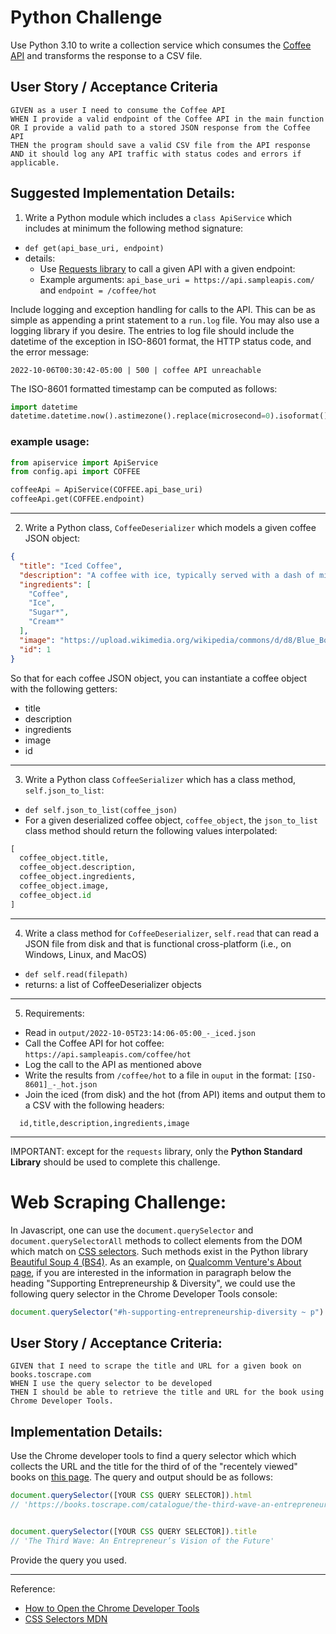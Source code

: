 # Python Challenge

Use Python 3.10 to write a collection service which consumes the [Coffee API](https://sampleapis.com/api-list/coffee)
and transforms the response to a CSV file.

## User Story / Acceptance Criteria

```
GIVEN as a user I need to consume the Coffee API
WHEN I provide a valid endpoint of the Coffee API in the main function
OR I provide a valid path to a stored JSON response from the Coffee API
THEN the program should save a valid CSV file from the API response
AND it should log any API traffic with status codes and errors if applicable.
```

## Suggested Implementation Details:
1. Write a Python module which includes a `class ApiService` which includes at minimum the following method signature:

- `def get(api_base_uri, endpoint)`
- details:
  - Use [Requests library](https://requests.readthedocs.io/en/latest/) to call a given API with a given endpoint:
  - Example arguments: `api_base_uri = https://api.sampleapis.com/` and `endpoint = /coffee/hot`

Include logging and exception handling for calls to the API.
This can be as simple as appending a print statement to a `run.log` file. You may also use a logging library if you desire.
The entries to log file should include the datetime of the exception in ISO-8601 format, the HTTP status code, and the error message:
```
2022-10-06T00:30:42-05:00 | 500 | coffee API unreachable
```

The ISO-8601 formatted timestamp can be computed as follows:
```python
import datetime
datetime.datetime.now().astimezone().replace(microsecond=0).isoformat()
```

### example usage:
```python
from apiservice import ApiService
from config.api import COFFEE

coffeeApi = ApiService(COFFEE.api_base_uri)
coffeeApi.get(COFFEE.endpoint)
```

---

2. Write a Python class, `CoffeeDeserializer` which models a given coffee JSON object:
```json
{
  "title": "Iced Coffee",
  "description": "A coffee with ice, typically served with a dash of milk, cream or sweetener—iced coffee is really as simple as that.",
  "ingredients": [
    "Coffee",
    "Ice",
    "Sugar*",
    "Cream*"
  ],
  "image": "https://upload.wikimedia.org/wikipedia/commons/d/d8/Blue_Bottle%2C_Kyoto_Style_Ice_Coffee_%285909775445%29.jpg",
  "id": 1
}
```

So that for each coffee JSON object, you can instantiate a coffee object with the following getters:
  - title
  - description 
  - ingredients
  - image
  - id

---

3. Write a Python class `CoffeeSerializer` which has a class method, `self.json_to_list`:
- `def self.json_to_list(coffee_json)`
- For a given deserialized coffee object, `coffee_object`, the `json_to_list` class method should return the following values interpolated:
```python
[
  coffee_object.title,
  coffee_object.description,
  coffee_object.ingredients,
  coffee_object.image,
  coffee_object.id
]
```

---

4. Write a class method for `CoffeeDeserializer`, `self.read` that can read a JSON file from disk and that is functional cross-platform (i.e., on Windows, Linux, and MacOS)
- `def self.read(filepath)`
- returns: a list of CoffeeDeserializer objects

---

5. Requirements:
  - Read in `output/2022-10-05T23:14:06-05:00_-_iced.json` 
  - Call the Coffee API for hot coffee: `https://api.sampleapis.com/coffee/hot`
  - Log the call to the API as mentioned above
  - Write the results from `/coffee/hot` to a file in `ouput` in the format: `[ISO-8601]_-_hot.json`
  - Join the iced (from disk) and the hot (from API) items and output them to a CSV with the following headers:

```csv
  id,title,description,ingredients,image
```

---

IMPORTANT: except for the `requests` library, only the **Python Standard Library** should be used to complete this challenge.

# Web Scraping Challenge:

In Javascript, one can use the `document.querySelector` and `document.querySelectorAll` methods to collect elements from the DOM which match on [CSS selectors](https://en.wikipedia.org/wiki/CSS#Selector).
Such methods exist in the Python library [Beautiful Soup 4 (BS4)](https://www.crummy.com/software/BeautifulSoup/bs4/doc/).
As an example, on [Qualcomm Venture's About page](https://www.qualcommventures.com/about/), if you are interested in the information in paragraph below the heading "Supporting Entrepreneurship & Diversity", we could use the following query selector in the Chrome Developer Tools console:

```javascript
document.querySelector("#h-supporting-entrepreneurship-diversity ~ p")
```

## User Story / Acceptance Criteria:

```
GIVEN that I need to scrape the title and URL for a given book on books.toscrape.com
WHEN I use the query selector to be developed
THEN I should be able to retrieve the title and URL for the book using Chrome Developer Tools.
```

## Implementation Details:
Use the Chrome developer tools to find a query selector which which collects the URL and the title for the third of of the "recentely viewed" books
on [this page](https://books.toscrape.com/catalogue/made-to-stick-why-some-ideas-survive-and-others-die_715/index.html). The query and output should be as follows:

```javascript
document.querySelector([YOUR CSS QUERY SELECTOR]).html
// 'https://books.toscrape.com/catalogue/the-third-wave-an-entrepreneurs-vision-of-the-future_862/index.html'


document.querySelector([YOUR CSS QUERY SELECTOR]).title
// 'The Third Wave: An Entrepreneur’s Vision of the Future'
```

Provide the query you used.

---

Reference:
  - [How to Open the Chrome Developer Tools](https://developer.chrome.com/docs/devtools/open/)
  - [CSS Selectors MDN](https://developer.mozilla.org/en-US/docs/Web/CSS/CSS_Selectors)
